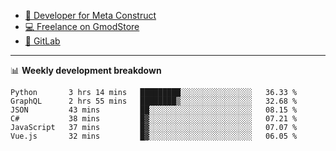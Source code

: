 - [🎈 Developer for Meta Construct](https://metastruct.net)
- [💻 Freelance on GmodStore](https://www.gmodstore.com/users/Tenrys)
- [🦊 GitLab](https://gitlab.com/Tenrys)

---

📊 **Weekly development breakdown**
<!--START_SECTION:waka-->

```text
Python       3 hrs 14 mins   █████████░░░░░░░░░░░░░░░░   36.33 %
GraphQL      2 hrs 55 mins   ████████▒░░░░░░░░░░░░░░░░   32.68 %
JSON         43 mins         ██░░░░░░░░░░░░░░░░░░░░░░░   08.15 %
C#           38 mins         █▓░░░░░░░░░░░░░░░░░░░░░░░   07.21 %
JavaScript   37 mins         █▓░░░░░░░░░░░░░░░░░░░░░░░   07.07 %
Vue.js       32 mins         █▓░░░░░░░░░░░░░░░░░░░░░░░   06.05 %
```

<!--END_SECTION:waka-->
